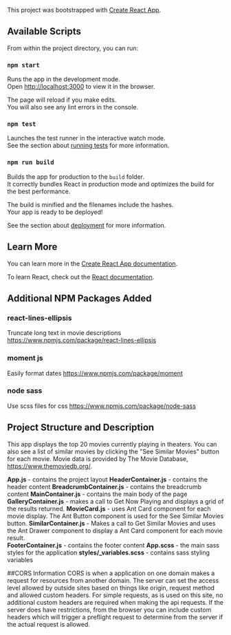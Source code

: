 This project was bootstrapped with [Create React App](https://github.com/facebook/create-react-app).

## Available Scripts

From within the project directory, you can run:

### `npm start`

Runs the app in the development mode.<br>
Open [http://localhost:3000](http://localhost:3000) to view it in the browser.

The page will reload if you make edits.<br>
You will also see any lint errors in the console.

### `npm test`

Launches the test runner in the interactive watch mode.<br>
See the section about [running tests](https://facebook.github.io/create-react-app/docs/running-tests) for more information.

### `npm run build`

Builds the app for production to the `build` folder.<br>
It correctly bundles React in production mode and optimizes the build for the best performance.

The build is minified and the filenames include the hashes.<br>
Your app is ready to be deployed!

See the section about [deployment](https://facebook.github.io/create-react-app/docs/deployment) for more information.

## Learn More

You can learn more in the [Create React App documentation](https://facebook.github.io/create-react-app/docs/getting-started).

To learn React, check out the [React documentation](https://reactjs.org/).


## Additional NPM Packages Added
### react-lines-ellipsis
Truncate long text in movie descriptions
https://www.npmjs.com/package/react-lines-ellipsis

### moment js
Easily format dates
https://www.npmjs.com/package/moment

### node sass
Use scss files for css
https://www.npmjs.com/package/node-sass


## Project Structure and Description
This app displays the top 20 movies currently playing in theaters. You can also see a list of similar movies by clicking the "See Similar Movies" button for each movie. Movie data is provided by The Movie Database, https://www.themoviedb.org/.

**App.js** - contains the project layout
    **HeaderContainer.js** - contains the header content
    **BreadcrumbContainer.js** - contains the breadcrumb content
    **MainContainer.js** - contains the main body of the page
        **GalleryContainer.js** - makes a call to Get Now Playing and displays a grid of the results returned.
            **MovieCard.js** - uses Ant Card component for each movie display. The Ant Button component is used for the See Similar Movies button.
        **SimilarContainer.js** - Makes a call to Get Similar Movies and uses the Ant Drawer component to display a Ant Card component for each movie result.    
    **FooterContainer.js** - contains the footer content
**App.scss** - the main sass styles for the application
    **styles/_variables.scss** - contains sass styling variables

##CORS Information
CORS is when a application on one domain makes a request for resources from another domain. The server can set the access level allowed by outside sites based on things like origin, request method and allowed custom headers. For simple requests, as is used on this site, no additional custom headers are required when making the api requests. If the server does have restrictions, from the browser you can include custom headers which will trigger a preflight request to determine from the server if the actual request is allowed.
